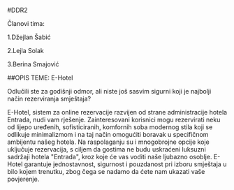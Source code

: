 ﻿#DDR2

Članovi tima:
 

 1.Džejlan Šabić

 2.Lejla Solak 

 3.Berina Smajović 




##OPIS TEME: E-Hotel

Odlučili ste za godišnji odmor, ali niste još sasvim sigurni koji je najbolji način rezerviranja smještaja?

  E-Hotel, sistem za online rezervacije razvijen od strane administracije hotela Entrada, nudi vam rješenje.
Zainteresovani korisnici mogu rezervirati neku od lijepo uređenih, sofisticiranih, komfornih soba modernog stila koji se odlikuje minimalizmom 
i na taj način omogućiti boravak u specifičnom ambijentu našeg hotela.
Na raspolaganju su i mnogobrojne opcije koje uključuje rezervacija, s ciljem da gostima ne budu uskraćeni luksuzni sadržaji hotela "Entrada",
kroz koje će vas voditi naše ljubazno osoblje.
E-Hotel garantuje jednostavnost, sigurnost i pouzdanost pri izboru smještaja u bilo kojem trenutku, zbog čega se nadamo da ćete nam ukazati vaše povjerenje.
